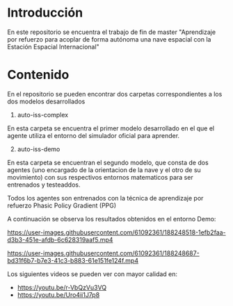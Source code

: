 # Introducción

En este repositorio se encuentra el trabajo de fin de master "Aprendizaje por refuerzo para acoplar de forma autónoma una nave espacial con la Estación Espacial Internacional"

# Contenido

En el repositorio se pueden encontrar dos carpetas correspondientes a los dos modelos desarrollados

1. auto-iss-complex

  En esta carpeta se encuentra el primer modelo desarrollado en el que el agente utiliza el entorno del simulador oficial para aprender.
  
2. auto-iss-demo

  En esta carpeta se encuentran el segundo modelo, que consta de dos agentes (uno encargado de la orientacion de la nave y el otro de su movimiento) con sus respectivos entornos matematicos para ser entrenados y testeaddos.
  
 Todos los agentes son entrenados con la técnica de aprendizaje por refuerzo Phasic Policy Gradient (PPG)

A continuación se observa los resultados obtenidos en el entorno Demo:


https://user-images.githubusercontent.com/61092361/188248518-1efb2faa-d3b3-451e-afdb-6c628319aaf5.mp4



https://user-images.githubusercontent.com/61092361/188248687-bd31f6b7-b7e3-41c3-b883-61e151fe124f.mp4



Los siguientes videos se pueden ver con mayor calidad en:

- https://youtu.be/r-VbQzVu3VQ
- https://youtu.be/Uro4ii1J7p8
